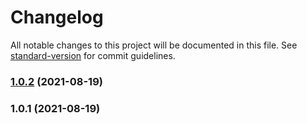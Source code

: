 # Changelog

All notable changes to this project will be documented in this file. See [standard-version](https://github.com/conventional-changelog/standard-version) for commit guidelines.

### [1.0.2](https://github.com/mkozjak/actions-workflows/compare/v1.0.1...v1.0.2) (2021-08-19)

### 1.0.1 (2021-08-19)

